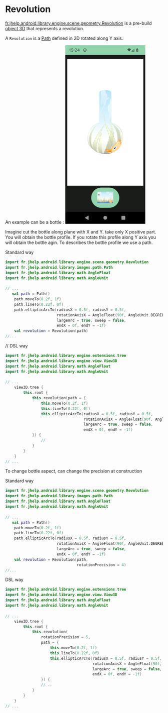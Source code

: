 # Revolution

[fr.jhelp.android.library.engine.scene.geometry.Revolution](../../../src/main/java/fr/jhelp/android/library/engine/scene/geometry/Revolution.kt)
is a pre-build [object 3D](Object3D.md) that represents a revolution.

A `Revolution` is a [Path](../../../../images/doc/images/path/Path.md) defined in 2D rotated along Y axis.

An example can be a bottle :
![Bottle example](engine_revolution.png)

Imagine cut the bottle along plane with X and Y. take only X positive part. 
You will obtain the bottle profile. If you rotate this profile along Y axis you will obtain the bottle agin.
To describes the bottle profile we use a path.

Standard way 

```kotlin
import fr.jhelp.android.library.engine.scene.geometry.Revolution
import fr.jhelp.android.library.images.path.Path
import fr.jhelp.android.library.math.AngleFloat
import fr.jhelp.android.library.math.AngleUnit

// ...
   val path = Path()
    path.moveTo(0.2f, 1f)
    path.lineTo(0.22f, 0f)
    path.ellipticArcTo(radiusX = 0.5f, radiusY = 0.5f,
                       rotationAxisX = AngleFloat(90f, AngleUnit.DEGREE),
                       largeArc = true, sweep = false,
                       endX = 0f, endY = -1f)
    val revolution = Revolution(path)
//...
```

// DSL way

```kotlin
import fr.jhelp.android.library.engine.extensions.tree
import fr.jhelp.android.library.engine.view.View3D
import fr.jhelp.android.library.math.AngleFloat
import fr.jhelp.android.library.math.AngleUnit

// ...
    view3D.tree {
        this.root {
            this.revolution(path = {
                this.moveTo(0.2f, 1f)
                this.lineTo(0.22f, 0f)
                this.ellipticArcTo(radiusX = 0.5f, radiusY = 0.5f,
                                   rotationAxisX = AngleFloat(90f, AngleUnit.DEGREE),
                                   largeArc = true, sweep = false,
                                   endX = 0f, endY = -1f)
            }) {
                //
            }
        }
    }
// ...
```

To change bottle aspect, can change the precision at construction

Standard way

```kotlin
import fr.jhelp.android.library.engine.scene.geometry.Revolution
import fr.jhelp.android.library.images.path.Path
import fr.jhelp.android.library.math.AngleFloat
import fr.jhelp.android.library.math.AngleUnit

// ...
   val path = Path()
    path.moveTo(0.2f, 1f)
    path.lineTo(0.22f, 0f)
    path.ellipticArcTo(radiusX = 0.5f, radiusY = 0.5f,
                       rotationAxisX = AngleFloat(90f, AngleUnit.DEGREE),
                       largeArc = true, sweep = false,
                       endX = 0f, endY = -1f)
    val revolution = Revolution(path,
                                rotationPrecision = 4)
//...
```

DSL way

```kotlin
import fr.jhelp.android.library.engine.extensions.tree
import fr.jhelp.android.library.engine.view.View3D
import fr.jhelp.android.library.math.AngleFloat
import fr.jhelp.android.library.math.AngleUnit

// ...
    view3D.tree {
        this.root {
            this.revolution(
                rotationPrecision = 5,
                path = {
                    this.moveTo(0.2f, 1f)
                    this.lineTo(0.22f, 0f)
                    this.ellipticArcTo(radiusX = 0.5f, radiusY = 0.5f,
                                       rotationAxisX = AngleFloat(90f, AngleUnit.DEGREE),
                                       largeArc = true, sweep = false,
                                       endX = 0f, endY = -1f)
                }) {
                // ..
            }
        }
    }
// ...
```
